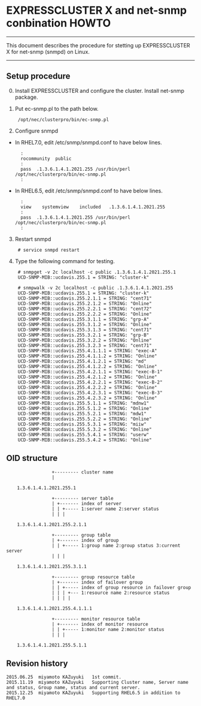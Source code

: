 # EXPRESSCLUSTER X and net-snmp conbination HOWTO

----

This document describes the procedure for stetting up EXPRESSCLUSTER X for net-snmp (snmpd) on Linux.

----

## Setup procedure

0. Install EXPRESSCLUSTER and configure the cluster. Install net-snmp package.

1. Put ec-snmp.pl to the path below.

		/opt/nec/clusterpro/bin/ec-snmp.pl

2. Configure snmpd

- In RHEL7.0, edit /etc/snmp/snmpd.conf to have below lines.

		:
		rocommunity  public
		:
		pass  .1.3.6.1.4.1.2021.255 /usr/bin/perl /opt/nec/clusterpro/bin/ec-snmp.pl
		:

- In RHEL6.5, edit /etc/snmp/snmpd.conf to have below lines.

		:
		view	systemview    included	 .1.3.6.1.4.1.2021.255
		:
		pass  .1.3.6.1.4.1.2021.255 /usr/bin/perl /opt/nec/clusterpro/bin/ec-snmp.pl
		:

3. Restart snmpd

		# service snmpd restart

4. Type the following command for testing.

		# snmpget -v 2c localhost -c public .1.3.6.1.4.1.2021.255.1
		UCD-SNMP-MIB::ucdavis.255.1 = STRING: "cluster-k"

		# snmpwalk -v 2c localhost -c public .1.3.6.1.4.1.2021.255
		UCD-SNMP-MIB::ucdavis.255.1 = STRING: "cluster-k"
		UCD-SNMP-MIB::ucdavis.255.2.1.1 = STRING: "cent71"
		UCD-SNMP-MIB::ucdavis.255.2.1.2 = STRING: "Online"
		UCD-SNMP-MIB::ucdavis.255.2.2.1 = STRING: "cent72"
		UCD-SNMP-MIB::ucdavis.255.2.2.2 = STRING: "Online"
		UCD-SNMP-MIB::ucdavis.255.3.1.1 = STRING: "grp-A"
		UCD-SNMP-MIB::ucdavis.255.3.1.2 = STRING: "Online"
		UCD-SNMP-MIB::ucdavis.255.3.1.3 = STRING: "cent71"
		UCD-SNMP-MIB::ucdavis.255.3.2.1 = STRING: "grp-B"
		UCD-SNMP-MIB::ucdavis.255.3.2.2 = STRING: "Online"
		UCD-SNMP-MIB::ucdavis.255.3.2.3 = STRING: "cent71"
		UCD-SNMP-MIB::ucdavis.255.4.1.1.1 = STRING: "exec-A"
		UCD-SNMP-MIB::ucdavis.255.4.1.1.2 = STRING: "Online"
		UCD-SNMP-MIB::ucdavis.255.4.1.2.1 = STRING: "md"
		UCD-SNMP-MIB::ucdavis.255.4.1.2.2 = STRING: "Online"
		UCD-SNMP-MIB::ucdavis.255.4.2.1.1 = STRING: "exec-B-1"
		UCD-SNMP-MIB::ucdavis.255.4.2.1.2 = STRING: "Online"
		UCD-SNMP-MIB::ucdavis.255.4.2.2.1 = STRING: "exec-B-2"
		UCD-SNMP-MIB::ucdavis.255.4.2.2.2 = STRING: "Online"
		UCD-SNMP-MIB::ucdavis.255.4.2.3.1 = STRING: "exec-B-3"
		UCD-SNMP-MIB::ucdavis.255.4.2.3.2 = STRING: "Online"
		UCD-SNMP-MIB::ucdavis.255.5.1.1 = STRING: "mdnw1"
		UCD-SNMP-MIB::ucdavis.255.5.1.2 = STRING: "Online"
		UCD-SNMP-MIB::ucdavis.255.5.2.1 = STRING: "mdw1"
		UCD-SNMP-MIB::ucdavis.255.5.2.2 = STRING: "Online"
		UCD-SNMP-MIB::ucdavis.255.5.3.1 = STRING: "miiw"
		UCD-SNMP-MIB::ucdavis.255.5.3.2 = STRING: "Online"
		UCD-SNMP-MIB::ucdavis.255.5.4.1 = STRING: "userw"
		UCD-SNMP-MIB::ucdavis.255.5.4.2 = STRING: "Online"

## OID structure

				     +--------- cluster name
				     |

		1.3.6.1.4.1.2021.255.1

				     +--------- server table
				     | +------- index of server
				     | | +----- 1:server name 2:server status
				     | | |

		1.3.6.1.4.1.2021.255.2.1.1

				     +--------- group table
				     | +------- index of group
				     | | +----- 1:group name 2:group status 3:current server
				     | | |

		1.3.6.1.4.1.2021.255.3.1.1

				     +--------- group resource table
				     | +------- index of failover group
				     | | +----- index of group resource in failover group
				     | | | +--- 1:resource name 2:resource status
				     | | | |

		1.3.6.1.4.1.2021.255.4.1.1.1

				     +--------- monitor resource table
				     | +------- index of monitor resource
				     | | +----- 1:monitor name 2:monitor status
				     | | |

		1.3.6.1.4.1.2021.255.5.1.1

## Revision history

	2015.06.25	miyamoto KAZuyuki	1st commit.
	2015.11.19	miyamoto KAZuyuki	Supporting Cluster name, Server name and status, Group name, status and current server.
	2015.12.25	miyamoto KAZuyuki	Supporting RHEL6.5 in addition to RHEL7.0

